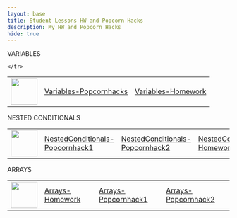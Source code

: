```yaml
---
layout: base
title: Student Lessons HW and Popcorn Hacks 
description: My HW and Popcorn Hacks
hide: true
---
```

VARIABLES

<table>
    <tr>
        <td><img src="{{site.baseurl}}//images/logo.png" height="60" title="Frontend" alt=""></td>
        <td><a href="{{site.baseurl}}/csse/lessons/variables/popcornhack">Variables-Popcornhacks</a></td>
        <td><a href="{{site.baseurl}}/csse/lessons/variables/homework">Variables-Homework</a></td>
        
    </tr>
</table>

NESTED CONDITIONALS

<table>
    <tr>
        <td><img src="{{site.baseurl}}//images/logo.png" height="60" title="Frontend" alt=""></td>
        <td><a href="{{site.baseurl}}/csse/lessons/nestedconditionals/popcornhack1">NestedConditionals-Popcornhack1</a></td>
        <td><a href="{{site.baseurl}}/csse/lessons/nestedconditionals/popcornhack2">NestedConditionals-Popcornhack2</a></td>
        <td><a href="{{site.baseurl}}/csse/lessons/nestedconditionals/homework">NestedConditionals-Homework</a></td>
    </tr>
</table>

ARRAYS

<table>
    <tr>
        <td><img src="{{site.baseurl}}//images/logo.png" height="60" title="Frontend" alt=""></td>
        <td><a href="{{site.baseurl}}/csse/lessons/arrays/homework/">Arrays-Homework</a></td>
        <td><a href="{{site.baseurl}}/csse/lessons/arrays/popcornhack1/">Arrays-Popcornhack1</a></td>
        <td><a href="{{site.baseurl}}/csse/lessons/arrays/popcornhack2/">Arrays-Popcornhack2</a></td>
    </tr>
</table>